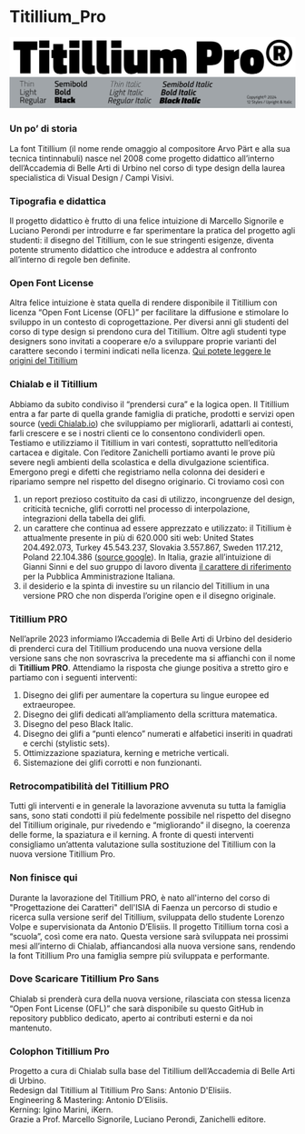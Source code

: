 
# Titillium_Pro

![Titillium Pro](/assets/images/Titillium.jpg "Titillium Pro")

### Un po’ di storia  
La font Titillium (il nome rende omaggio al compositore Arvo Pärt e alla sua tecnica tintinnabuli) nasce nel 2008 come progetto didattico all’interno dell’Accademia di Belle Arti di Urbino nel corso di type design della laurea specialistica di Visual Design / Campi Visivi. 



### Tipografia e didattica  
Il progetto didattico è frutto di una felice intuizione di Marcello Signorile e Luciano Perondi per introdurre e far sperimentare la pratica del progetto agli studenti: il disegno del Titillium, con le sue stringenti esigenze, diventa potente strumento didattico che introduce e addestra al confronto all’interno di regole ben definite.



### Open Font License  
Altra felice intuizione è stata quella di rendere disponibile il Titillium con licenza “Open Font License (OFL)” per facilitare la diffusione e stimolare lo sviluppo in un contesto di coprogettazione. Per diversi anni gli studenti del corso di type design si prendono cura del Titillium. Oltre agli studenti type designers sono invitati a cooperare e/o a sviluppare proprie varianti del carattere secondo i termini indicati nella licenza.
[Qui potete leggere le origini del Titillium](https://nta.accademiadiurbino.it/titillium/)



### Chialab e il Titillium  
Abbiamo da subito condiviso il “prendersi cura” e la logica open. Il Titillium entra a far parte di quella grande famiglia di pratiche, prodotti e servizi open source ([vedi Chialab.io](https://www.chialab.io/)) che sviluppiamo per migliorarli, adattarli ai contesti, farli crescere e se i nostri clienti ce lo consentono condividerli open.
Testiamo e utilizziamo il Titillium in vari contesti, soprattutto nell’editoria cartacea e digitale. Con l’editore Zanichelli portiamo avanti le prove più severe negli ambienti della scolastica e della divulgazione scientifica. Emergono pregi e difetti che registriamo nella colonna dei desideri e ripariamo sempre nel rispetto del disegno originario.
Ci troviamo così con 
1. un report prezioso costituito da casi di utilizzo, incongruenze del design, criticità tecniche, glifi corrotti nel processo di interpolazione, integrazioni della tabella dei glifi. 
2. un carattere che continua ad essere apprezzato e utilizzato: il Titillium è attualmente presente in più di 620.000 siti web: United States 204.492.073, Turkey 45.543.237, Slovakia 3.557.867, Sweden 117.212, Poland 22.104.386 ([source google](https://fonts.google.com/specimen/Titillium+Web/about)). In Italia, grazie all’intuizione di Gianni Sinni e del suo gruppo di lavoro diventa [il carattere di riferimento](https://designers.italia.it/design-system/) per la Pubblica Amministrazione Italiana. 
3. il desiderio e la spinta di investire su un rilancio del Titillium in una versione PRO che non disperda l’origine open e il disegno originale. 



### Titillium PRO  
Nell’aprile 2023 informiamo l’Accademia di Belle Arti di Urbino del desiderio di prenderci cura del Titillium producendo una nuova versione della versione sans che non sovrascriva la precedente ma si affianchi con il nome di **Titillium PRO**. Attendiamo la risposta che giunge positiva a stretto giro e partiamo con i seguenti interventi:
1. Disegno dei glifi per aumentare la copertura su lingue europee ed extraeuropee.
2. Disegno dei glifi dedicati all’ampliamento della scrittura matematica.
3. Disegno del peso Black Italic.
4. Disegno dei glifi a “punti elenco” numerati e alfabetici inseriti in quadrati e cerchi (stylistic sets).
5. Ottimizzazione spaziatura, kerning e metriche verticali.
6. Sistemazione dei glifi corrotti e non funzionanti.



### Retrocompatibilità del Titillium PRO  
Tutti gli interventi e in generale la lavorazione avvenuta su tutta la famiglia sans, sono stati condotti il più fedelmente possibile nel rispetto del disegno del Titillium originale, pur rivedendo e “migliorando” il disegno, la coerenza delle forme, la spaziatura e il kerning.
A fronte di questi interventi consigliamo un’attenta valutazione sulla sostituzione del Titillium con la nuova versione Titillium Pro.



### Non finisce qui  
Durante la lavorazione del Titillium PRO, è nato all'interno del corso di "Progettazione dei Caratteri" dell'ISIA di Faenza un percorso di studio e ricerca sulla versione serif del Titillium, sviluppata dello studente Lorenzo Volpe e supervisionata da Antonio D’Elisiis. Il progetto Titillium torna così a “scuola”, così come era nato. Questa versione sarà sviluppata nei prossimi mesi all’interno di Chialab, affiancandosi alla nuova versione sans, rendendo la font Titillium Pro una famiglia sempre più sviluppata e performante.



### Dove Scaricare Titillium Pro Sans  
Chialab si prenderà cura della nuova versione, rilasciata con stessa licenza “Open Font License (OFL)” che sarà disponibile su questo GitHub in repository pubblico dedicato, aperto ai contributi esterni e da noi mantenuto.



### Colophon Titillium Pro  
Progetto a cura di Chialab sulla base del Titillium dell’Accademia di Belle Arti di Urbino.  
Redesign dal Titillium al Titillium Pro Sans: Antonio D'Elisiis.  
Engineering & Mastering: Antonio D’Elisiis.  
Kerning: Igino Marini, iKern.  
Grazie a Prof. Marcello Signorile, Luciano Perondi, Zanichelli editore.
